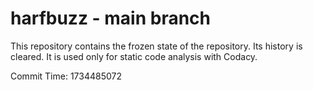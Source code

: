 # harfbuzz - main branch

This repository contains the frozen state of the repository.
Its history is cleared. It is used only for static code
analysis with Codacy.

Commit Time: 1734485072